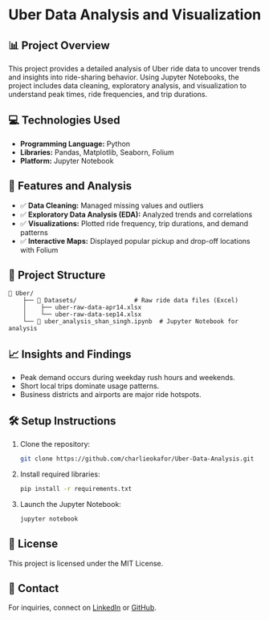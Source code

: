 # Uber Data Analysis and Visualization

## 📊 Project Overview
This project provides a detailed analysis of Uber ride data to uncover trends and insights into ride-sharing behavior. Using Jupyter Notebooks, the project includes data cleaning, exploratory analysis, and visualization to understand peak times, ride frequencies, and trip durations.

## 💻 Technologies Used
- **Programming Language:** Python  
- **Libraries:** Pandas, Matplotlib, Seaborn, Folium  
- **Platform:** Jupyter Notebook  

## 🚀 Features and Analysis
- ✅ **Data Cleaning:** Managed missing values and outliers  
- ✅ **Exploratory Data Analysis (EDA):** Analyzed trends and correlations  
- ✅ **Visualizations:** Plotted ride frequency, trip durations, and demand patterns  
- ✅ **Interactive Maps:** Displayed popular pickup and drop-off locations with Folium  

## 📂 Project Structure
```
📁 Uber/
    ├── 📂 Datasets/                # Raw ride data files (Excel)
    │    ├── uber-raw-data-apr14.xlsx
    │    └── uber-raw-data-sep14.xlsx
    └── 📄 uber_analysis_shan_singh.ipynb  # Jupyter Notebook for analysis
```

## 📈 Insights and Findings
- Peak demand occurs during weekday rush hours and weekends.  
- Short local trips dominate usage patterns.  
- Business districts and airports are major ride hotspots.  

## 🛠️ Setup Instructions
1. Clone the repository:
   ```bash
   git clone https://github.com/charlieokafor/Uber-Data-Analysis.git
   ```
2. Install required libraries:
   ```bash
   pip install -r requirements.txt
   ```
3. Launch the Jupyter Notebook:
   ```bash
   jupyter notebook
   ```

## 📜 License
This project is licensed under the MIT License.

## 🤝 Contact
For inquiries, connect on [LinkedIn](https://www.linkedin.com/in/chijindu-okafor) or [GitHub](https://github.com/charlieokafor).
